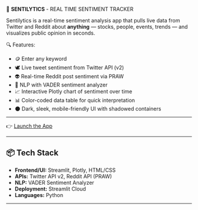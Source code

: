 🧠 **SENTILYTICS** - REAL TIME SENTIMENT TRACKER

Sentilytics is a real-time sentiment analysis app that pulls live data from Twitter and Reddit about 
**anything** — stocks, people, events, trends — and visualizes public opinion in seconds.


🔍 Features:

- 🪙 Enter any keyword
- 🕊️ Live tweet sentiment from Twitter API (v2)
- 👽 Real-time Reddit post sentiment via PRAW
- 🧠 NLP with VADER sentiment analyzer
- 📈 Interactive Plotly chart of sentiment over time
- 📊 Color-coded data table for quick interpretation
- 🌑 Dark, sleek, mobile-friendly UI with shadowed containers

---

👉 [Launch the App](https://real-time-sentiment-scrapper.streamlit.app/)

---

## 📦 Tech Stack

- **Frontend/UI:** Streamlit, Plotly, HTML/CSS
- **APIs:** Twitter API v2, Reddit API (PRAW)
- **NLP:** VADER Sentiment Analyzer
- **Deployment:** Streamlit Cloud
- **Languages:** Python

---


